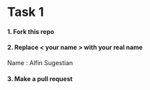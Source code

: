 # Task 1

#### 1. Fork this repo

#### 2. Replace < your name > with your real name

Name : Alfin Sugestian  

#### 3. Make a pull request
